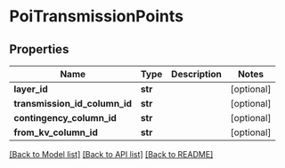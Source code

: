 # PoiTransmissionPoints

## Properties
Name | Type | Description | Notes
------------ | ------------- | ------------- | -------------
**layer_id** | **str** |  | [optional] 
**transmission_id_column_id** | **str** |  | [optional] 
**contingency_column_id** | **str** |  | [optional] 
**from_kv_column_id** | **str** |  | [optional] 

[[Back to Model list]](../README.md#documentation-for-models) [[Back to API list]](../README.md#documentation-for-api-endpoints) [[Back to README]](../README.md)

